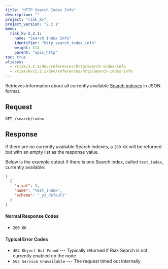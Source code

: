 ```yaml
---
title: "HTTP Search Index Info"
description: ""
project: "riak_kv"
project_version: "2.2.1"
menu:
  riak_kv-2.2.1:
    name: "Search Index Info"
    identifier: "http_search_index_info"
    weight: 114
    parent: "apis_http"
toc: true
aliases:
  - /riak/2.2.1/dev/references/http/search-index-info
  - /riak/kv/2.2.1/dev/references/http/search-index-info
---
```


Retrieves information about all currently available [Search indexes](/riak/kv/2.2.1/developing/usage/search) in JSON format.

## Request

```
GET /search/index
```

## Response

If there are no currently available Search indexes, a `200 OK` will be
returned but with an empty list as the response value.

Below is the example output if there is one Search index, called
`test_index`, currently available:

```json
[
  {
    "n_val": 3,
    "name": "test_index",
    "schema": "_yz_default"
  }
]
```

#### Normal Response Codes

* `200 OK`

#### Typical Error Codes

* `404 Object Not Found` --- Typically returned if Riak Search is not
    currently enabled on the node
* `503 Service Unavailable` --- The request timed out internally
